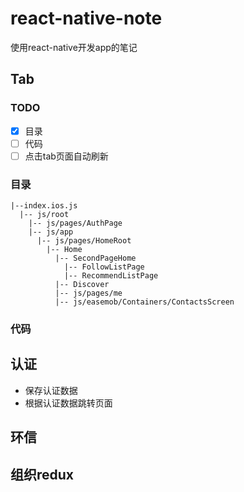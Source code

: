 # react-native-note
使用react-native开发app的笔记

## Tab
### TODO
 - [x] 目录
 - [ ] 代码
 - [ ] 点击tab页面自动刷新

### 目录
```
|--index.ios.js
  |-- js/root
    |-- js/pages/AuthPage
    |-- js/app
      |-- js/pages/HomeRoot
        |-- Home
          |-- SecondPageHome
            |-- FollowListPage
            |-- RecommendListPage
          |-- Discover
          |-- js/pages/me
          |-- js/easemob/Containers/ContactsScreen
```
### 代码




## 认证
  - 保存认证数据
  - 根据认证数据跳转页面


## 环信

## 组织redux
